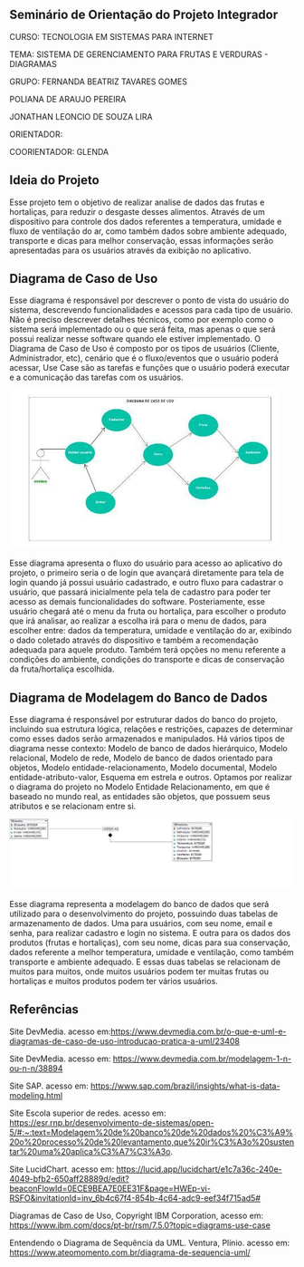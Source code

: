 ## Seminário de Orientação do Projeto Integrador
CURSO: TECNOLOGIA EM SISTEMAS PARA INTERNET

TEMA: SISTEMA DE GERENCIAMENTO PARA FRUTAS E VERDURAS - DIAGRAMAS

GRUPO: 
 FERNANDA BEATRIZ TAVARES GOMES

 POLIANA DE ARAUJO PEREIRA

 JONATHAN LEONCIO DE SOUZA LIRA
 
ORIENTADOR:

COORIENTADOR: GLENDA

 
 ## Ideia do Projeto

Esse projeto tem o objetivo de realizar analise de dados das frutas e hortaliças, para reduzir o desgaste desses alimentos. Através de um dispositivo para controle dos dados referentes a temperatura, umidade e fluxo de ventilação do ar, como também dados sobre ambiente adequado, transporte e dicas para melhor conservação, essas informações serão apresentadas para os usuários através da exibição no aplicativo.
 
 ## Diagrama de Caso de Uso
 
Esse diagrama é responsável por descrever o ponto de vista do usuário do sistema, descrevendo funcionalidades e acessos para cada tipo de usuário. Não é preciso descrever detalhes técnicos, como por exemplo como o sistema será implementado ou o que será feita, mas apenas o que será possui realizar nesse software quando ele estiver implementado. O Diagrama de Caso de Uso é composto por os tipos de usuários (Cliente, Administrador, etc), cenário que é o fluxo/eventos que o usuário poderá acessar, Use Case são as tarefas e funções que o usuário poderá executar e a comunicação das tarefas com os usuários.

 ![Diagrama de Caso de Uso](DiagramaCasoDeUso.jpeg)

Esse diagrama apresenta o fluxo do usuário para acesso ao aplicativo do projeto, o primeiro seria o de login que avançará diretamente para tela de login quando já possui usuário cadastrado, e outro fluxo para cadastrar o usuário, que passará inicialmente pela tela de cadastro para poder ter acesso as demais funcionalidades do software. Posteriamente, esse usuário chegará até o menu da fruta ou hortaliça, para escolher o produto que irá analisar, ao realizar a escolha irá para o menu de dados, para escolher entre: dados da temperatura, umidade e ventilação do ar, exibindo o dado coletado através do dispositivo e também a recomendação adequada para aquele produto. Também terá opções no menu referente a condições do ambiente, condições do transporte e dicas de conservação da fruta/hortaliça escolhida. 

 ## Diagrama de Modelagem do Banco de Dados 
Esse diagrama é responsável por estruturar dados do banco do projeto, incluindo sua estrutura lógica, relações e restrições, capazes de determinar como esses dados serão armazenados e manipulados. Há vários tipos de diagrama nesse contexto: Modelo de banco de dados hierárquico, Modelo relacional, Modelo de rede, Modelo de banco de dados orientado para objetos, Modelo entidade-relacionamento, Modelo documental, Modelo entidade-atributo-valor, Esquema em estrela e outros. Optamos por realizar o diagrama do projeto no Modelo Entidade Relacionamento, em que é baseado no mundo real, as entidades são objetos, que possuem seus atributos e se relacionam entre si.

 ![Modelagem do banco de dados](DiagramaModeloBD.png)

Esse diagrama representa a modelagem do banco de dados que será utilizado para o desenvolvimento do projeto, possuindo duas tabelas de armazenamento de dados. Uma para usuários, com seu nome, email e senha, para realizar cadastro e login no sistema. E outra para os dados dos produtos (frutas e hortaliças), com seu nome, dicas para sua conservação, dados referente a melhor temperatura, umidade e ventilação, como também transporte e ambiente adequado. E essas duas tabelas se relacionam de muitos para muitos, onde muitos usuários podem ter muitas frutas ou hortaliças e muitos produtos podem ter vários usuários.

## Referências
Site DevMedia. acesso em:https://www.devmedia.com.br/o-que-e-uml-e-diagramas-de-caso-de-uso-introducao-pratica-a-uml/23408

Site DevMedia. acesso em: https://www.devmedia.com.br/modelagem-1-n-ou-n-n/38894

Site SAP. acesso em: https://www.sap.com/brazil/insights/what-is-data-modeling.html

Site Escola superior de redes. acesso em: https://esr.rnp.br/desenvolvimento-de-sistemas/open-5/#:~:text=Modelagem%20de%20banco%20de%20dados%20%C3%A9%20o%20processo%20de%20levantamento,que%20ir%C3%A3o%20sustentar%20uma%20aplica%C3%A7%C3%A3o.

Site LucidChart. acesso em: https://lucid.app/lucidchart/e1c7a36c-240e-4049-bfb2-650aff28889d/edit?beaconFlowId=0ECE9BEA7E0EE31F&page=HWEp-vi-RSFO&invitationId=inv_6b4c67f4-854b-4c64-adc9-eef34f715ad5#

Diagramas de Caso de Uso, Copyright IBM Corporation, acesso em: https://www.ibm.com/docs/pt-br/rsm/7.5.0?topic=diagrams-use-case

Entendendo o Diagrama de Sequência da UML. Ventura, Plínio. acesso em: https://www.ateomomento.com.br/diagrama-de-sequencia-uml/
